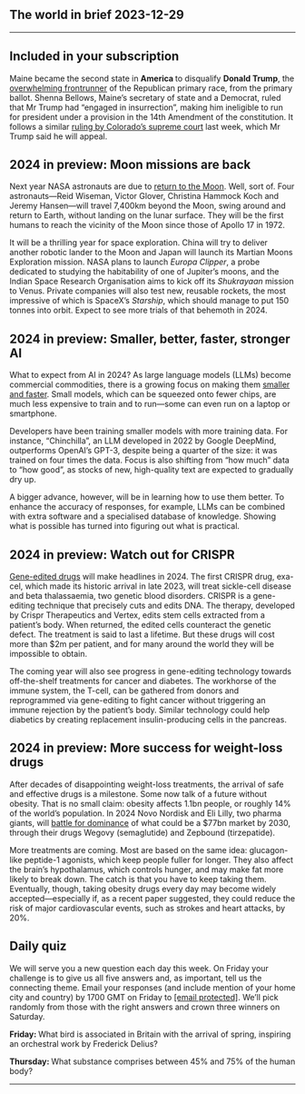 ## The world in brief 2023-12-29

----------

## Included in your subscription



Maine became the second state in <strong>America </strong>to disqualify <strong>Donald Trump</strong>, the [overwhelming frontrunner](https://https://www.https://www.economist.com/interactive/2024-republican-primaries-tracker) of the Republican primary race, from the primary ballot. Shenna Bellows, Maine’s secretary of state and a Democrat, ruled that Mr Trump had “engaged in insurrection”, making him ineligible to run for president under a provision in the 14th Amendment of the constitution. It follows a similar [ruling by Colorado’s supreme court](https://https://www.https://www.economist.com/the-economist-explains/2023/09/20/could-the-14th-amendment-bar-donald-trump-from-becoming-president-again) last week, which Mr Trump said he will appeal. 

## 2024 in preview: Moon missions are back

Next year NASA astronauts are due to [return to the Moon](https://https://www.https://www.economist.com/the-world-ahead/2023/11/13/astronauts-are-returning-to-the-moonwell-sort-of). Well, sort of. Four astronauts—Reid Wiseman, Victor Glover, Christina Hammock Koch and Jeremy Hansen—will travel 7,400km beyond the Moon, swing around and return to Earth, without landing on the lunar surface. They will be the first humans to reach the vicinity of the Moon since those of Apollo 17 in 1972. 

It will be a thrilling year for space exploration. China will try to deliver another robotic lander to the Moon and Japan will launch its Martian Moons Exploration mission. NASA plans to launch <em>Europa Clipper</em>, a probe dedicated to studying the habitability of one of Jupiter’s moons, and the Indian Space Research Organisation aims to kick off its <em>Shukrayaan </em>mission to Venus. Private companies will also test new, reusable rockets, the most impressive of which is SpaceX’s <em>Starship</em>, which should manage to put 150 tonnes into orbit. Expect to see more trials of that behemoth in 2024.

## 2024 in preview: Smaller, better, faster, stronger AI

What to expect from AI in 2024? As large language models (LLMs) become commercial commodities, there is a growing focus on making them [smaller and faster](https://https://www.https://www.economist.com/the-world-ahead/2023/11/13/ai-models-will-become-smaller-and-faster). Small models, which can be squeezed onto fewer chips, are much less expensive to train and to run—some can even run on a laptop or smartphone.

Developers have been training smaller models with more training data. For instance, “Chinchilla”, an LLM developed in 2022 by Google DeepMind, outperforms OpenAI’s GPT-3, despite being a quarter of the size: it was trained on four times the data. Focus is also shifting from “how much” data to “how good”, as stocks of new, high-quality text are expected to gradually dry up. 

A bigger advance, however, will be in learning how to use them better. To enhance the accuracy of responses, for example, LLMs can be combined with extra software and a specialised database of knowledge. Showing what is possible has turned into figuring out what is practical.

## 2024 in preview: Watch out for CRISPR

[Gene-edited drugs](https://https://www.https://www.economist.com/the-world-ahead/2023/11/13/new-medical-treatments-will-use-genetic-scissors-and-other-clever-tricks) will make headlines in 2024. The first CRISPR drug, exa-cel, which made its historic arrival in late 2023, will treat sickle-cell disease and beta thalassaemia, two genetic blood disorders. CRISPR is a gene-editing technique that precisely cuts and edits DNA. The therapy, developed by Crispr Therapeutics and Vertex, edits stem cells extracted from a patient’s body. When returned, the edited cells counteract the genetic defect. The treatment is said to last a lifetime. But these drugs will cost more than $2m per patient, and for many around the world they will be impossible to obtain. 

The coming year will also see progress in gene-editing technology towards off-the-shelf treatments for cancer and diabetes. The workhorse of the immune system, the T-cell, can be gathered from donors and reprogrammed via gene-editing to fight cancer without triggering an immune rejection by the patient’s body. Similar technology could help diabetics by creating replacement insulin-producing cells in the pancreas.

## 2024 in preview: More success for weight-loss drugs

After decades of disappointing weight-loss treatments, the arrival of safe and effective drugs is a milestone. Some now talk of a future without obesity. That is no small claim: obesity affects 1.1bn people, or roughly 14% of the world’s population. In 2024 Novo Nordisk and Eli Lilly, two pharma giants, will [battle for dominance](https://https://www.https://www.economist.com/the-world-ahead/2023/11/13/expect-a-bumper-year-for-weight-loss-drugs) of what could be a $77bn market by 2030, through their drugs Wegovy (semaglutide) and Zepbound (tirzepatide). 

More treatments are coming. Most are based on the same idea: glucagon-like peptide-1 agonists, which keep people fuller for longer. They also affect the brain’s hypothalamus, which controls hunger, and may make fat more likely to break down. The catch is that you have to keep taking them. Eventually, though, taking obesity drugs every day may become widely accepted—especially if, as a recent paper suggested, they could reduce the risk of major cardiovascular events, such as strokes and heart attacks, by 20%.

## Daily quiz

We will serve you a new question each day this week. On Friday your challenge is to give us all five answers and, as important, tell us the connecting theme. Email your responses (and include mention of your home city and country) by 1700 GMT on Friday to [<span class="__cf_email__" data-cfemail="8cddf9e5f6c9fffcfee9ffffe3cce9efe3e2e3e1e5fff8a2efe3e1">[email&#160;protected]</span>](https://mail.google.com/mail/?view=cm&amp;fs=1&amp;tf=1&amp;to=QuizEspresso@https://www.economist.com). We’ll pick randomly from those with the right answers and crown three winners on Saturday. 

<strong>Friday: </strong>What bird is associated in Britain with the arrival of spring, inspiring an orchestral work by Frederick Delius?

<strong>Thursday: </strong>What substance comprises between 45% and 75% of the human body?

----------
